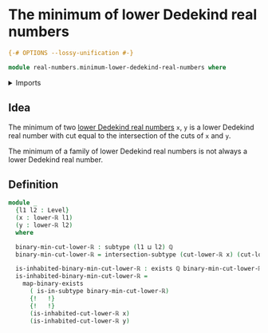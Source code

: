 # The minimum of lower Dedekind real numbers

```agda
{-# OPTIONS --lossy-unification #-}

module real-numbers.minimum-lower-dedekind-real-numbers where
```

<details><summary>Imports</summary>

```agda
open import elementary-number-theory.rational-numbers

open import foundation.dependent-pair-types
open import foundation.existential-quantification
open import foundation.intersections-subtypes
open import foundation.subtypes
open import foundation.universe-levels

open import logic.functoriality-existential-quantification

open import real-numbers.inequality-lower-dedekind-real-numbers
open import real-numbers.lower-dedekind-real-numbers
```

</details>

## Idea

The minimum of two
[lower Dedekind real numbers](real-numbers.lower-dedekind-real-numbers) `x`, `y`
is a lower Dedekind real number with cut equal to the intersection of the cuts
of `x` and `y`.

The minimum of a family of lower Dedekind real numbers is not always a lower
Dedekind real number.

## Definition

```agda
module _
  {l1 l2 : Level}
  (x : lower-ℝ l1)
  (y : lower-ℝ l2)
  where

  binary-min-cut-lower-ℝ : subtype (l1 ⊔ l2) ℚ
  binary-min-cut-lower-ℝ = intersection-subtype (cut-lower-ℝ x) (cut-lower-ℝ y)

  is-inhabited-binary-min-cut-lower-ℝ : exists ℚ binary-min-cut-lower-ℝ
  is-inhabited-binary-min-cut-lower-ℝ =
    map-binary-exists
      ( is-in-subtype binary-min-cut-lower-ℝ)
      {!   !}
      {!   !}
      (is-inhabited-cut-lower-ℝ x)
      (is-inhabited-cut-lower-ℝ y)
```
